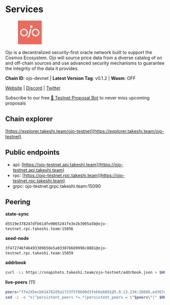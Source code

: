 # Services

<figure><img src="https://github.com/takeshi-val/Logo/raw/main/ojo.png" alt=""><figcaption></figcaption></figure>

Ojo is a decentralized security-first oracle network built  to support the Cosmos Ecosystem. Ojo will source price data  from a diverse catalog of on and off-chain sources and use  advanced security mechanisms to guarantee the integrity of the data it provides.

**Chain ID**: ojo-devnet | **Latest Version Tag**: v0.1.2 | **Wasm**: OFF

[Website](https://ojo.network) | [Discord](https://discord.gg/fd8Yrex8nC) | [Twitter](https://twitter.com/ojo_network)



Subscribe to our free [🤖 Testnet Proposal Bot](https://t.me/kjnodes_testnet_proposal_bot) to never miss upcoming proposals


## Chain explorer
[https://explorer.takeshi.team/ojo-testnet](https://explorer.takeshi.team/ojo-testnet)

## Public endpoints

* api: [https://ojo-testnet.api.takeshi.team](https://ojo-testnet.api.takeshi.team)
* rpc: [https://ojo-testnet.rpc.takeshi.team](https://ojo-testnet.rpc.takeshi.team)
* grpc: ojo-testnet.grpc.takeshi.team:15090

## Peering

**state-sync**

```text
d5519e378247dfb61dfe90652d1fe3e2b3005a5b@ojo-testnet.rpc.takeshi.team:15056
```

**seed-node**

```text
3f472746f46493309650e5a033076689996c8881@ojo-testnet.rpc.takeshi.team:15059
```

**addrbook**
```bash
curl -Ls https://snapshots.takeshi.team/ojo-testnet/addrbook.json > $HOME/.ojo/config/addrbook.json
```

**live-peers** (11)
```bash
peers="ffe2d5ecb614762d5a1723f5f8b00d3feb6eb091@5.9.13.234:26686,ed367ee00b2155c743be6f5b635de6e7ea5acc64@149.202.73.104:11356,7d59fd87e149226d58d28846a17711ec8b89888c@65.109.122.105:60956,23830179727e6e38933e95000cb84ece4112f78c@185.155.97.74:18656,e7aefcb24cfe3e6e27147b4202a6188a1bb76f2d@15.235.10.78:26656,2f739fc450015f90acc7f7199e77780d07616257@65.109.90.171:36656,174e741215a8957222d8be785072dd81b1634ec7@178.159.5.176:51656,41d974f9a97209a401546a61ea2638a0f8071d79@178.18.252.10:26656,a654bbc2b27134da4eb1fcc08f07a2c9ea0deec7@51.79.77.103:12656,5a4201370808de8fe5926db82767d8be44c9d288@51.222.42.89:50656,d5519e378247dfb61dfe90652d1fe3e2b3005a5b@65.109.68.190:15056"
sed -i -e "s|^persistent_peers *=.*|persistent_peers = \"$peers\"|" $HOME/.ojo/config/config.toml
```
